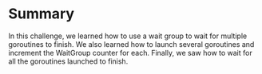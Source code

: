 # Summary

In this challenge, we learned how to use a wait group to wait for multiple goroutines to finish. We also learned how to launch several goroutines and increment the WaitGroup counter for each. Finally, we saw how to wait for all the goroutines launched to finish.
